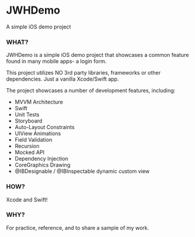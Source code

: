# JWHDemo
A simple iOS demo project

### WHAT?

JWHDemo is a simple iOS demo project that showcases a common feature found in many mobile apps- a login form. 

This project utilizes NO 3rd party libraries, frameworks or other dependencies. Just a vanilla Xcode/Swift app. 

The project showcases a number of development features, including: 

* MVVM Architecture 
* Swift
* Unit Tests
* Storyboard
* Auto-Layout Constraints
* UIView Animations
* Field Validation
* Recursion
* Mocked API
* Dependency Injection
* CoreGraphics Drawing
* @IBDesignable / @IBInspectable dynamic custom view

### HOW? 
Xcode and Swift!

### WHY?
For practice, reference, and to share a sample of my work. 
